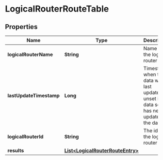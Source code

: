 # LogicalRouterRouteTable

## Properties
Name | Type | Description | Notes
------------ | ------------- | ------------- | -------------
**logicalRouterName** | **String** | Name of the logical router |  [optional]
**lastUpdateTimestamp** | **Long** | Timestamp when the data was last updated; unset if data source has never updated the data. |  [optional]
**logicalRouterId** | **String** | The id of the logical router | 
**results** | [**List&lt;LogicalRouterRouteEntry&gt;**](LogicalRouterRouteEntry.md) |  |  [optional]
